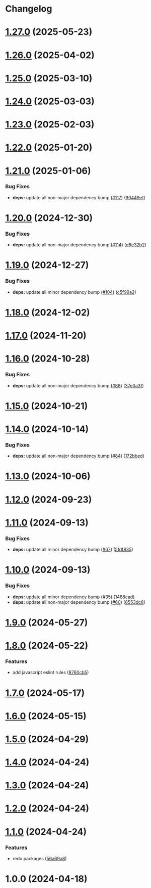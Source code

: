 # Changelog

# [1.27.0](https://github.com/FRSOURCE/toolkit/compare/@frsource/prettier-config-v1.26.0...${npm.name}-v1.27.0) (2025-05-23)

# [1.26.0](https://github.com/FRSOURCE/toolkit/compare/@frsource/prettier-config-v1.25.0...${npm.name}-v1.26.0) (2025-04-02)

# [1.25.0](https://github.com/FRSOURCE/toolkit/compare/@frsource/prettier-config-v1.24.0...${npm.name}-v1.25.0) (2025-03-10)

# [1.24.0](https://github.com/FRSOURCE/toolkit/compare/@frsource/prettier-config-v1.23.0...${npm.name}-v1.24.0) (2025-03-03)

# [1.23.0](https://github.com/FRSOURCE/toolkit/compare/@frsource/prettier-config-v1.22.0...${npm.name}-v1.23.0) (2025-02-03)

# [1.22.0](https://github.com/FRSOURCE/toolkit/compare/@frsource/prettier-config-v1.21.0...${npm.name}-v1.22.0) (2025-01-20)

# [1.21.0](https://github.com/FRSOURCE/toolkit/compare/@frsource/prettier-config-v1.20.0...${npm.name}-v1.21.0) (2025-01-06)


### Bug Fixes

* **deps:** update all non-major dependency bump ([#117](https://github.com/FRSOURCE/toolkit/issues/117)) ([90449ef](https://github.com/FRSOURCE/toolkit/commit/90449efa15a8d9e8a4d76bc50e586e51a5b38f0a))

# [1.20.0](https://github.com/FRSOURCE/toolkit/compare/@frsource/prettier-config-v1.19.0...${npm.name}-v1.20.0) (2024-12-30)


### Bug Fixes

* **deps:** update all non-major dependency bump ([#114](https://github.com/FRSOURCE/toolkit/issues/114)) ([d6e32b2](https://github.com/FRSOURCE/toolkit/commit/d6e32b2f18d7a111b398f62f7985f815914fe2cb))

# [1.19.0](https://github.com/FRSOURCE/toolkit/compare/@frsource/prettier-config-v1.18.0...${npm.name}-v1.19.0) (2024-12-27)


### Bug Fixes

* **deps:** update all minor dependency bump ([#104](https://github.com/FRSOURCE/toolkit/issues/104)) ([c5f99a2](https://github.com/FRSOURCE/toolkit/commit/c5f99a291f15cd1822eefa6f6f3db23210a9b238))

# [1.18.0](https://github.com/FRSOURCE/toolkit/compare/@frsource/prettier-config-v1.17.0...${npm.name}-v1.18.0) (2024-12-02)

# [1.17.0](https://github.com/FRSOURCE/toolkit/compare/@frsource/prettier-config-v1.16.0...${npm.name}-v1.17.0) (2024-11-20)

# [1.16.0](https://github.com/FRSOURCE/toolkit/compare/@frsource/prettier-config-v1.15.0...${npm.name}-v1.16.0) (2024-10-28)


### Bug Fixes

* **deps:** update all non-major dependency bump ([#88](https://github.com/FRSOURCE/toolkit/issues/88)) ([37e0a3f](https://github.com/FRSOURCE/toolkit/commit/37e0a3f2fa9585a1ac65d8f6c62a866a5514a15a))

# [1.15.0](https://github.com/FRSOURCE/toolkit/compare/@frsource/prettier-config-v1.14.0...${npm.name}-v1.15.0) (2024-10-21)

# [1.14.0](https://github.com/FRSOURCE/toolkit/compare/@frsource/prettier-config-v1.13.0...${npm.name}-v1.14.0) (2024-10-14)


### Bug Fixes

* **deps:** update all non-major dependency bump ([#84](https://github.com/FRSOURCE/toolkit/issues/84)) ([172bbed](https://github.com/FRSOURCE/toolkit/commit/172bbed31dd5283eabb73757f00ecf2b76dc5a8a))

# [1.13.0](https://github.com/FRSOURCE/toolkit/compare/@frsource/prettier-config-v1.12.0...${npm.name}-v1.13.0) (2024-10-06)

# [1.12.0](https://github.com/FRSOURCE/toolkit/compare/@frsource/prettier-config-v1.11.0...${npm.name}-v1.12.0) (2024-09-23)

# [1.11.0](https://github.com/FRSOURCE/toolkit/compare/@frsource/prettier-config-v1.10.0...${npm.name}-v1.11.0) (2024-09-13)


### Bug Fixes

* **deps:** update all minor dependency bump ([#67](https://github.com/FRSOURCE/toolkit/issues/67)) ([5fdf835](https://github.com/FRSOURCE/toolkit/commit/5fdf83530f3f29d81e40282454422a9e214bf889))

# [1.10.0](https://github.com/FRSOURCE/toolkit/compare/@frsource/prettier-config-v1.9.0...${npm.name}-v1.10.0) (2024-09-13)


### Bug Fixes

* **deps:** update all minor dependency bump ([#35](https://github.com/FRSOURCE/toolkit/issues/35)) ([1488cad](https://github.com/FRSOURCE/toolkit/commit/1488cadec82855f7b10d0da2d97ce087287c6024))
* **deps:** update all non-major dependency bump ([#60](https://github.com/FRSOURCE/toolkit/issues/60)) ([6553dc8](https://github.com/FRSOURCE/toolkit/commit/6553dc86da9de87d07fb4417c54ca5ac4aeb393e))

# [1.9.0](https://github.com/FRSOURCE/toolkit/compare/@frsource/prettier-config-v1.8.0...${npm.name}-v1.9.0) (2024-05-27)

# [1.8.0](https://github.com/FRSOURCE/toolkit/compare/@frsource/prettier-config-v1.7.0...${npm.name}-v1.8.0) (2024-05-22)


### Features

* add javascript eslint rules ([8760cb5](https://github.com/FRSOURCE/toolkit/commit/8760cb50aaa52cee076f59ac80b46eab81d4bf90))

# [1.7.0](https://github.com/FRSOURCE/toolkit/compare/@frsource/prettier-config-v1.6.0...${npm.name}-v1.7.0) (2024-05-17)

# [1.6.0](https://github.com/FRSOURCE/toolkit/compare/@frsource/prettier-config-v1.5.0...${npm.name}-v1.6.0) (2024-05-15)

# [1.5.0](https://github.com/FRSOURCE/toolkit/compare/@frsource/prettier-config-v1.4.0...${npm.name}-v1.5.0) (2024-04-29)

# [1.4.0](https://github.com/FRSOURCE/toolkit/compare/@frsource/prettier-config-v1.3.0...${npm.name}-v1.4.0) (2024-04-24)

# [1.3.0](https://github.com/FRSOURCE/toolkit/compare/@frsource/prettier-config-v1.2.0...${npm.name}-v1.3.0) (2024-04-24)

# [1.2.0](https://github.com/FRSOURCE/toolkit/compare/@frsource/prettier-config-v1.1.0...${npm.name}-v1.2.0) (2024-04-24)

# [1.1.0](https://github.com/FRSOURCE/toolkit/compare/@frsource/prettier-config-v1.0.0...${npm.name}-v1.1.0) (2024-04-24)


### Features

* redo packages ([56a69a8](https://github.com/FRSOURCE/toolkit/commit/56a69a85ec9e0e31c2d6e5dcabd51aeb7489a2f2))

# 1.0.0 (2024-04-18)
